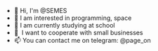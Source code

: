 - 👋 Hi, I'm @SEMES
- 👀 I am interested in programming, space
- 🌱 I am currently studying at school
- 💞 ️ I want to cooperate with small businesses
- 📫 You can contact me on telegram: @page_on

<!---
SEMESELFIE/SEMESELFIE is a ✨ special ✨ repository because its `README.md` (this file) appears on your GitHub profile.
You can click the Preview link to take a look at your changes.
--->
